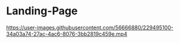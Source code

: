 # Landing-Page

https://user-images.githubusercontent.com/56666880/229495100-34a03a74-27ac-4ac6-8076-3bb2819c459e.mp4

